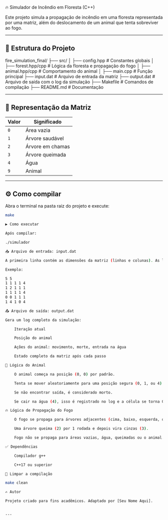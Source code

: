  🔥 Simulador de Incêndio em Floresta (C++)

Este projeto simula a propagação de incêndio em uma floresta representada por uma matriz, além do deslocamento de um animal que tenta sobreviver ao fogo.

---

## 🧱 Estrutura do Projeto

fire_simulation_final/ 
├── src/
│ ├── config.hpp # Constantes globais
│ ├── forest.hpp/cpp # Lógica da floresta e propagação do fogo 
│ ├── animal.hpp/cpp # Comportamento do animal 
│ ├── main.cpp # Função principal 
├── input.dat # Arquivo de entrada da matriz 
├── output.dat # Arquivo de saída com o log da simulação 
├── Makefile # Comandos de compilação 
├── README.md # Documentação


---

## 🧾 Representação da Matriz

| Valor | Significado         |
|-------|----------------------|
| `0`   | Área vazia           |
| `1`   | Árvore saudável      |
| `2`   | Árvore em chamas     |
| `3`   | Árvore queimada      |
| `4`   | Água                 |
| `9`   | Animal               |

---

## ⚙️ Como compilar

Abra o terminal na pasta raiz do projeto e execute:

```bash
make

▶️ Como executar

Após compilar:

./simulador

📥 Arquivo de entrada: input.dat

A primeira linha contém as dimensões da matriz (linhas e colunas). As linhas seguintes contêm os valores da matriz.

Exemplo:

5 5
1 1 1 1 4
1 2 1 1 1
1 1 1 1 4
0 0 1 1 1
1 4 1 0 4

📤 Arquivo de saída: output.dat

Gera um log completo da simulação:

    Iteração atual

    Posição do animal

    Ações do animal: movimento, morte, entrada na água

    Estado completo da matriz após cada passo

🐾 Lógica do Animal

    O animal começa na posição (0, 0) por padrão.

    Tenta se mover aleatoriamente para uma posição segura (0, 1, ou 4).

    Se não encontrar saída, é considerado morto.

    Se cair na água (4), isso é registrado no log e a célula se torna 0.

🔥 Lógica de Propagação do Fogo

    O fogo se propaga para árvores adjacentes (cima, baixo, esquerda, direita).

    Uma árvore queima (2) por 1 rodada e depois vira cinzas (3).

    Fogo não se propaga para áreas vazias, água, queimadas ou o animal.

✅ Dependências

    Compilador g++

    C++17 ou superior

🧹 Limpar a compilação

make clean

✍️ Autor

Projeto criado para fins acadêmicos. Adaptado por [Seu Nome Aqui].


---

